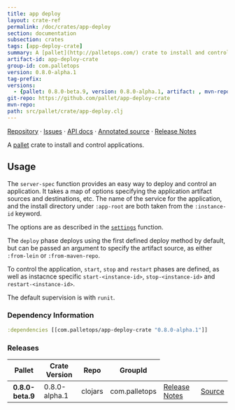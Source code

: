 ```yaml
---
title: app deploy
layout: crate-ref
permalink: /doc/crates/app-deploy
section: documentation
subsection: crates
tags: [app-deploy-crate]
summary: A [pallet](http://palletops.com/) crate to install and control applications.
artifact-id: app-deploy-crate
group-id: com.palletops
version: 0.8.0-alpha.1
tag-prefix: 
versions:
  - {pallet: 0.8.0-beta.9, version: 0.8.0-alpha.1, artifact: , mvn-repo: , group-id: com.palletops, artifact-id: app-deploy-crate, source-path: src/pallet/crate/app-deploy.clj}
git-repo: https://github.com/pallet/app-deploy-crate
mvn-repo: 
path: src/pallet/crate/app-deploy.clj
---
```


[Repository](https://github.com/pallet/app-deploy-crate) &#xb7;
[Issues](https://github.com/pallet/app-deploy-crate/issues) &#xb7;
[API docs](http://palletops.com/app-deploy-crate/0.8/api) &#xb7;
[Annotated source](http://palletops.com/app-deploy-crate/0.8/annotated/uberdoc.html) &#xb7;
[Release Notes](https://github.com/pallet/app-deploy-crate/blob/develop/ReleaseNotes.md)

A [pallet](http://palletops.com/) crate to install and control applications.

## Usage

The `server-spec` function provides an easy way to deploy and control an
application.  It takes a map of options specifying the application artifact
sources and destinations, etc.  The name of the service for the application, and
the install directory under `:app-root` are both taken from the `:instance-id`
keyword.

The options are as described in the
[`settings`](http://palletops.com/app-deploy-crate/0.8/api/pallet.crate.app-deploy.html#var-settings)
function.

The `deploy` phase deploys using the first defined deploy method by default, but
can be passed an argument to specify the artifact source, as either `:from-lein`
or `:from-maven-repo`.

To control the application, `start`, `stop` and `restart` phases are defined, as
well as instacnce specific `start-<instance-id>`, `stop-<instance-id>` and
`restart-<instance-id>`.

The default supervision is with `runit`.


### Dependency Information

``` clojure
:dependencies [[com.palletops/app-deploy-crate "0.8.0-alpha.1"]]
```

### Releases

<table>
<thead>
  <tr><th>Pallet</th><th>Crate Version</th><th>Repo</th><th>GroupId</th></tr>
</thead>
<tbody>
  <tr>
    <th>0.8.0-beta.9</th>
    <td>0.8.0-alpha.1</td>
    <td>clojars</td>
    <td>com.palletops</td>
    <td><a href='https://github.com/pallet/app-deploy-crate/blob/0.8.0-alpha.1/ReleaseNotes.md'>Release Notes</a></td>
    <td><a href='https://github.com/pallet/app-deploy-crate/blob/0.8.0-alpha.1/'>Source</a></td>
  </tr>
</tbody>
</table>
